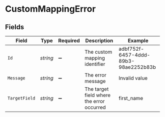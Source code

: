 # CustomMappingError


## Fields

| Field                                     | Type                                      | Required                                  | Description                               | Example                                   |
| ----------------------------------------- | ----------------------------------------- | ----------------------------------------- | ----------------------------------------- | ----------------------------------------- |
| `Id`                                      | *string*                                  | :heavy_minus_sign:                        | The custom mapping identifier             | adbf752f-6457-4ddd-89b3-98ae2252b83b      |
| `Message`                                 | *string*                                  | :heavy_minus_sign:                        | The error message                         | Invalid value                             |
| `TargetField`                             | *string*                                  | :heavy_minus_sign:                        | The target field where the error occurred | first_name                                |